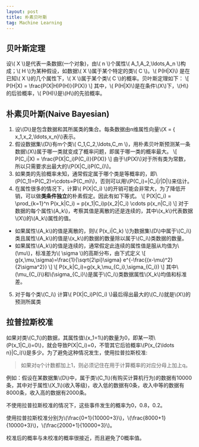 ```yaml
---
layout: post
title: 朴素贝叶斯
tag: Machine Learning
---
```

<script src="https://cdnjs.cloudflare.com/ajax/libs/mathjax/2.7.0/MathJax.js?config=TeX-AMS-MML_HTMLorMML" type="text/javascript"></script>

## 贝叶斯定理
设\\( X \\)是代表一条数据(一个对象)，由\\( n \\)个属性\\( A_1,A_2,\ldots,A_n \\)构成；\\( H \\)为某种假设，如数据\\( X \\)属于某个特定的类\\( C \\)。\\( P(H\|X)\\) 是在已知\\( X \\)的几个属性下，\\( X \\)属于某个类\\( C \\)的概率。贝叶斯定理如下：
\\[ P(H\|X) =  \frac{P(X\|H)P(H)}{P(X)} \\]
其中，\\( P(H\|X)\\)是在条件\\(X\\)下，\\(H\\)的后验概率，\\( P(H)\\)是\\(H\\)的先验概率。
## 朴素贝叶斯(Naive Bayesian)
1. 设\\(D\\)是包含数据和其所属类的集合。每条数据由n维属性向量\\(X = \{ x_1,x_2,\ldots,x_n\}\\)表示。
2. 假设数据集\\(D\\)有m个类\\( C_1,C_2,\ldots,C_m \\)，用朴素贝叶斯预测某一条数据\\(X\\)属于哪一类就变成了概率问题，即属于哪一类的概率最大。
\\[ P(C_i\|X) =  \frac{P(X\|C_i)P(C_i)}{P(X)} \\]
由于\\(P(X)\\)对于所有类为常数，所以只需要求出最大的\\(P(X\|C_i)P(C_i)\\)。
3. 如果类的先验概率未知，通常假定属于哪个类是等概率的，即\\(P(C_1)=P(C_2)=\cdots=P(C_m)\\)，否则可以用\\(P(C_i)=\|C_i\|/\|D\|\\)来估计。
4. 在属性很多的情况下，计算\\( P(X\|C_i) \\)的开销可能会非常大，为了降低开销，可以做**类条件独立**的朴素假定。因此有如下等式。
\\[ P(X\|C_i) = \prod_{k=1}^n P(x_k\|C_i) = p(x_1\|C_i)p(x_2\|C_i) \cdots p(x_n\|C_i) \\]
对于数据的每个属性\\(A_k\\)，考察其值是离散的还是连续的，其中\\(x_k\\)代表数据\\(X\\)的\\(A_k\\)属性的值。
* 如果属性\\(A_k\\)的值是离散的，则\\( P(x_i\|C_k) \\)为数据集\\(D\\)中属于\\(C_i\\)类且属性\\(A_k\\)的值是\\(x_k\\)的数据的数量除以属于\\(C_i\\)类数据的数量。
* 如果属性\\(A_k\\)的值是连续的，通常假定此连续的属性值是服从均值为\\(\mu\\)，标准差为\\( \sigma \\)的高斯分布，由下式定义
\\[ g(x,\mu,\sigma)=\frac{1}{\sqrt{2\pi}\sigma} e^{-\frac{(x-\mu)^2}{2\sigma^2}} \\]
\\[ P(x_k\|C_i)=g(x_k,\mu_{C_i},\sigma_{C_i}) \\]
其中\\(\mu_{C_i}\\)和\\(\sigma_{C_i}\\)是属于\\(C_i\\)类数据属性\\(X_k\\)均值和标准差。
5. 对于每个类\\(C_i\\) 计算\\( P(X\|C_i)P(C_i) \\)最后得出最大的\\(C_i\\)就是\\(X\\)的预测所属类

## 拉普拉斯校准
如果对类\\(C_1\\)的数据，其属性值\\(x_1=1\\)的数量为0，即某一项\\(P(x_1\|C_i)=0\\)，就会导致P(X\|C_i)=0，不管其它后验概率\\(P(x_{2\ldots n}\|C_i)\\)是多少。为了避免这种情况发生，使用拉普拉斯校准:
> 如果对q个计数都加上1，则必须记住在用于计算概率的对应分母上加上q。

例如：假设在某数据集\\(D\\)中，属于类\\(C_1\\)(有购买计算机行为)的数据有10000条，其中对于属性\\(X_1\\)(收入等级)，收入低的数据有0条，收入中等的数据有8000条，收入高的数据有2000条。

不使用拉普拉斯校准的情况下，这些事件发生的概率为0，0.8，0.2。

使用拉普拉斯校准分别为\\(\frac{0+1}{10000+3}\\)，\\(\frac{8000+1}{10000+3}\\)，\\(\frac{2000+1}{10000+3}\\)。

校准后的概率与未校准的概率很接近，而且避免了0概率值。